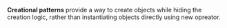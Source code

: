 **Creational patterns** provide a way to create objects while hiding the creation logic, rather than instantiating objects directly using new opreator.
